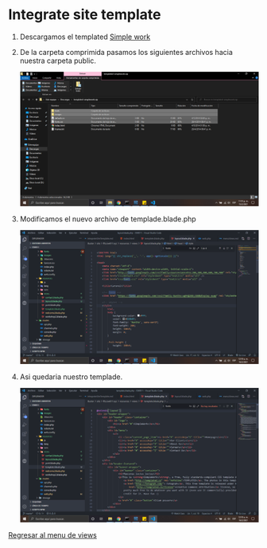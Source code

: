 # Integrate site template

1. Descargamos el templated [Simple work](https://templated.co/simplework)

2. De la carpeta comprimida pasamos los siguientes archivos hacia nuestra carpeta public.

    ![alt](../img/40.png "Integrate site template")

3. Modificamos el nuevo archivo de templade.blade.php

    ![alt](../img/41.png "Integrate site template")

4. Asi quedaria nuestro templade.

    ![alt](../img/42.png "Integrate site template")

[Regresar al menu de views](./menuViews.md)
